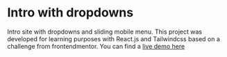 # Intro with dropdowns

Intro site with dropdowns and sliding mobile menu.
This project was developed for learning purposes with React.js and Tailwindcss based on a challenge from frontendmentor. You can find a [live demo here](https://intro-with-dropdowns.netlify.app/)
